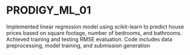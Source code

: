 # PRODIGY_ML_01
Implemented linear regression model using scikit-learn to predict house prices based on square footage, number of bedrooms, and bathrooms. Achieved training and testing RMSE evaluation. Code includes data preprocessing, model training, and submission generation
